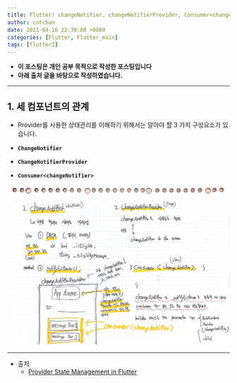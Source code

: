 ```yaml
---
title: Flutter) changeNotifier, changeNotifierProvider, Consumer<changeNotifier>
author: cotchan
date: 2021-04-16 22:30:00 +0800
categories: [Flutter, Flutter_main]
tags: [flutter2]   
---
```


+ **이 포스팅은 개인 공부 목적으로 작성한 포스팅입니다**
+ **아래 출처 글을 바탕으로 작성하였습니다.**

---

## 1. 세 컴포넌트의 관계

+ Provider를 사용한 상태관리를 이해하기 위해서는 알아야 할 3 가지 구성요소가 있습니다.

+ **`ChangeNotifier`**
+ **`ChangeNotifierProvider`**
+ **`Consumer<changeNotifier>`**

![Desktop View](/assets/img/post/flutter/2021-04-16-flutter-01.jpg)

---

+ 출처
  + [Provider State Management in Flutter](https://medium.com/codechai/provider-state-management-in-flutter-d453e73537c5)

